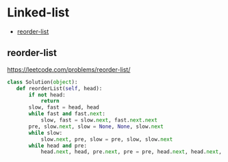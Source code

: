  # Linked-list

+ [reorder-list](#reorder-list)

## reorder-list

 https://leetcode.com/problems/reorder-list/ 

 ```python
class Solution(object):
    def reorderList(self, head):
        if not head:
            return
        slow, fast = head, head
        while fast and fast.next:
            slow, fast = slow.next, fast.next.next
        pre, slow.next, slow = None, None, slow.next
        while slow:
            slow.next, pre, slow = pre, slow, slow.next
        while head and pre:
            head.next, head, pre.next, pre = pre, head.next, head.next, pre.next

 ```